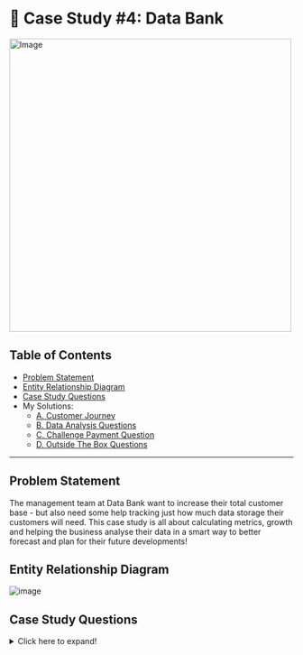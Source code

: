 # 🏦 Case Study #4: Data Bank

<img src="https://8weeksqlchallenge.com/images/case-study-designs/4.png" alt="Image" width="500" height="520">

## Table of Contents
- [Problem Statement](#problem-statement)
- [Entity Relationship Diagram](#entity-relationship-diagram)
- [Case Study Questions](#case-study-questions)
- My Solutions:
    - [A. Customer Journey][solution-a]
    - [B. Data Analysis Questions][solution-b]
    - [C. Challenge Payment Question][solution-c]
    - [D. Outside The Box Questions][solution-d]

---

## Problem Statement
The management team at Data Bank want to increase their total customer base - but also need some help tracking just how much data storage their customers will need. This case study is all about calculating metrics, growth and helping the business analyse their data in a smart way to better forecast and plan for their future developments!

## Entity Relationship Diagram

![image](https://8weeksqlchallenge.com/images/case-study-4-erd.png "ER diagram")

## Case Study Questions

<details>
<summary>
Click here to expand!
</summary>

### A. Customer Nodes Exploration

View my solution [here][solution-a].

1. How many unique nodes are there on the Data Bank system?
2. What is the number of nodes per region?
3. How many customers are allocated to each region?
4. How many days on average are customers reallocated to a different node?
5. What is the median, 80th and 95th percentile for this same reallocation days metric for each region?

### B. Customer Transactions Questions

View my solution [here][solution-b].

1. What is the unique count and total amount for each transaction type?
2. What is the average total historical deposit counts and amounts for all customers?
3. For each month - how many Data Bank customers make more than 1 deposit and either 1 purchase or 1 withdrawal in a single month?
4. What is the closing balance for each customer at the end of the month?
5. What is the percentage of customers who increase their closing balance by more than 5%?

### C. Data Allocation Challenge Question

View my solution [here][solution-c].

1. To test out a few different hypotheses - the Data Bank team wants to run an experiment where different groups of customers would be allocated data using 3 different options:

    - Option 1: data is allocated based off the amount of money at the end of the previous month
    - Option 2: data is allocated on the average amount of money kept in the account in the previous 30 days
    - Option 3: data is updated real-time

    For this multi-part challenge question - you have been requested to generate the following data elements to help the Data Bank team estimate how much data will need to be provisioned for each option:

    - running customer balance column that includes the impact each transaction;
    - customer balance at the end of each month;
    - minimum, average and maximum values of the running balance for each customer;

    Using all of the data available - how much data would have been required for each option on a monthly basis?

### D. Extra Challenge Question

View my solution [here][solution-d].

1. Data Bank wants to try another option which is a bit more difficult to implement - they want to calculate data growth using an interest calculation, just like in a traditional savings account you might have with a bank.

    If the annual interest rate is set at 6% and the Data Bank team wants to reward its customers by increasing their data allocation based off the interest calculated on a daily basis at the end of each day, how much data would be required for this option on a monthly basis?

    Special notes:

    - Data Bank wants an initial calculation which does not allow for compounding interest, however they may also be interested in a daily compounding interest calculation so you can try to perform this calculation if you have the stamina!

### E. Extension Request Question

1. The Data Bank team wants you to use the outputs generated from the above sections to create a quick Powerpoint presentation which will be used as marketing materials for both external investors who might want to buy Data Bank shares and new prospective customers who might want to bank with Data Bank.

    1. Using the outputs generated from the customer node questions, generate a few headline insights which Data Bank might use to market it’s world-leading security features to potential investors and customers.

    2. With the transaction analysis - prepare a 1 page presentation slide which contains all the relevant information about the various options for the data provisioning so the Data Bank management team can make an informed decision.

</details>

[solution-a]: https://github.com/abnogueira/sql-ark/blob/main/8-week-sql-challenge/case-study-4/A-customer-nodes.md
[solution-b]: https://github.com/abnogueira/sql-ark/blob/main/8-week-sql-challenge/case-study-4/B-customer-transactions.md
[solution-c]: https://github.com/abnogueira/sql-ark/blob/main/8-week-sql-challenge/case-study-4/C-data-allocation.md
[solution-d]: https://github.com/abnogueira/sql-ark/blob/main/8-week-sql-challenge/case-study-4/D-extra-challenge.md
[solution-e]: https://github.com/abnogueira/sql-ark/blob/main/8-week-sql-challenge/case-study-4/E-extension-request.md